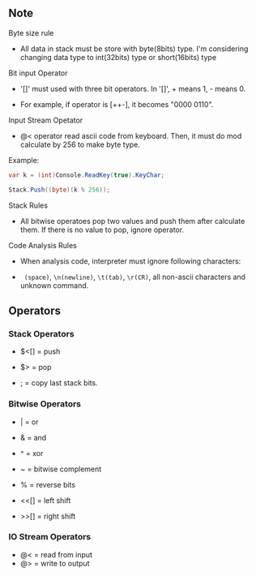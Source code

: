 ## Note

Byte size rule

- All data in stack must be store with byte(8bits) type.
I'm considering changing data type to int(32bits) type or short(16bits) type

Bit input Operator

- '[]' must used with three bit operators. In '[]', + means 1, - means 0.

- For example, if operator is [++-], it becomes "0000 0110".

Input Stream Opetator

- @< operator read ascii code from keyboard. Then, it must do mod calculate by 256 to make byte type.

Example:
```cs
var k = (int)Console.ReadKey(true).KeyChar;

Stack.Push((byte)(k % 256));
```
Stack Rules

- All bitwise operatoes pop two values and push them after calculate them.
If there is no value to pop, ignore operator.

Code Analysis Rules

- When analysis code, interpreter must ignore following characters:

- ` (space)`, `\n(newline)`, `\t(tab)`, `\r(CR)`, all non-ascii characters and unknown command.

## Operators

### Stack Operators
- $<[]  			= push
- $>    			= pop

- ;				    = copy last stack bits. 

### Bitwise Operators

- |     			= or
- &     			= and
- ^     			= xor
- ~     			= bitwise complement

- %				    = reverse bits

- <<[]   			= left shift
- \>>[]			  = right shift

### IO Stream Operators

- @<    			= read from input
- @>    			= write to output
